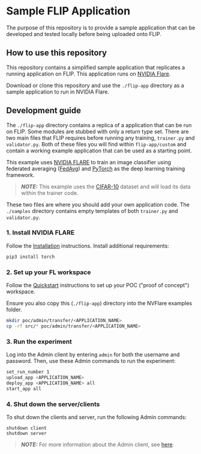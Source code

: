 # Sample FLIP Application

The purpose of this repository is to provide a sample application that can be developed and tested locally before being uploaded onto FLIP.
## **How to use this repository**

This repository contains a simplified sample application that replicates a running application on FLIP. This application runs on [NVIDIA Flare](https://github.com/NVIDIA/NVFlare).

Download or clone this repository and use the `./flip-app` directory as a sample application to run in NVIDIA Flare.

## **Development guide**

The `./flip-app` directory contains a replica of a application that can be run on FLIP. Some modules are stubbed with only a return type set. There are two main files that FLIP requires before running any training, `trainer.py` and `validator.py`. Both of these files you will find within `flip-app/custom` and contain a working example application that can be used as a starting point.

This example uses [NVIDIA FLARE](https://nvidia.github.io/NVFlare) to train an image classifier using federated averaging ([FedAvg]([FedAvg](https://arxiv.org/abs/1602.05629))) and [PyTorch](https://pytorch.org/) as the deep learning training framework.

> **_NOTE:_** This example uses the [CIFAR-10](https://www.cs.toronto.edu/~kriz/cifar.html) dataset and will load its data within the trainer code.

These two files are where you should add your own application code. The `./samples` directory contains empty templates of both `trainer.py` and `validator.py`.

### 1. Install NVIDIA FLARE

Follow the [Installation](https://nvflare.readthedocs.io/en/2.0/installation.html) instructions.
Install additional requirements:

```bash
pip3 install torch
```

### 2. Set up your FL workspace

Follow the [Quickstart](https://nvflare.readthedocs.io/en/2.0/quickstart.html) instructions to set up your POC ("proof of concept") workspace.

Ensure you also copy this (`./flip-app`) directory into the NVFlare examples folder.

```bash
mkdir poc/admin/transfer/<APPLICATION_NAME>
cp -rf src/* poc/admin/transfer/<APPLICATION_NAME>
```

### 3. Run the experiment

Log into the Admin client by entering `admin` for both the username and password.
Then, use these Admin commands to run the experiment:

```bash
set_run_number 1
upload_app <APPLICATION_NAME>
deploy_app <APPLICATION_NAME> all
start_app all
```

### 4. Shut down the server/clients

To shut down the clients and server, run the following Admin commands:
```
shutdown client
shutdown server
```

> **_NOTE:_** For more information about the Admin client, see [here](https://nvidia.github.io/NVFlare/user_guide/admin_commands.html).